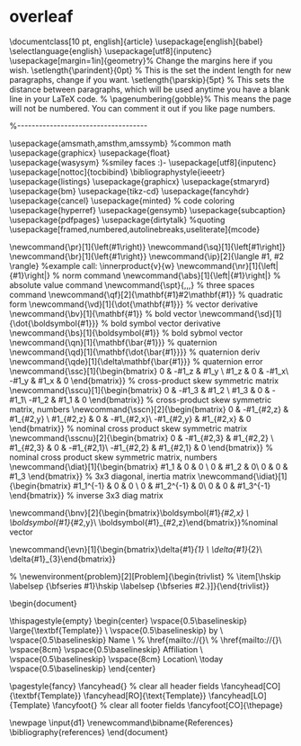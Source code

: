 # overleaf

\documentclass[10  pt, english]{article}
\usepackage[english]{babel}
\selectlanguage{english}
\usepackage[utf8]{inputenc}
\usepackage[margin=1in]{geometry}% Change the margins here if you wish.
\setlength{\parindent}{0pt} % This is the set the indent length for new paragraphs, change if you want.
\setlength{\parskip}{5pt} % This sets the distance between paragraphs, which will be used anytime you have a blank line in your LaTeX code.
% \pagenumbering{gobble}% This means the page will not be numbered. You can comment it out if you like page numbers.

%------------------------------------

\usepackage{amsmath,amsthm,amssymb} %common math  
\usepackage{graphicx}
\usepackage{float}  
\usepackage{wasysym} %smiley faces :)-
\usepackage[utf8]{inputenc}
\usepackage[nottoc]{tocbibind}
\bibliographystyle{ieeetr}
\usepackage{listings}
\usepackage{graphicx}
\usepackage{stmaryrd}
\usepackage{bm}
\usepackage{tikz-cd}
\usepackage{fancyhdr}
\usepackage{cancel}
\usepackage{minted} % code coloring
\usepackage{hyperref}
\usepackage{gensymb}
\usepackage{subcaption}
\usepackage{pdfpages}
\usepackage{dirtytalk} %quoting
\usepackage[framed,numbered,autolinebreaks,useliterate]{mcode}

\newcommand{\pr}[1]{\left(#1\right)}
\newcommand{\sq}[1]{\left[#1\right]}
\newcommand{\br}[1]{\left\{#1\right\}}
\newcommand{\ip}[2]{\langle #1, #2 \rangle} %example call:  \innerproduct{v}{w}
\newcommand{\nr}[1]{\left\|{#1}\right\|} % norm command
\newcommand{\abs}[1]{\left|{#1}\right|} % absolute value command
\newcommand{\spt}{\,\,\,} % three spaces command
\newcommand{\qf}[2]{\mathbf{#1}#2\mathbf{#1}} % quadratic form 
\newcommand{\vd}[1]{\dot{\mathbf{#1}}} % vector derivative
\newcommand{\bv}[1]{\mathbf{#1}} % bold vector
\newcommand{\sd}[1]{\dot{\boldsymbol{#1}}} % bold symbol vector derivative
\newcommand{\bs}[1]{\boldsymbol{#1}} % bold sybmol vector 
\newcommand{\qn}[1]{\mathbf{\bar{#1}}} % quaternion 
\newcommand{\qd}[1]{\mathbf{\dot{\bar{#1}}}} % quaternion deriv
\newcommand{\qde}[1]{\delta\mathbf{\bar{#1}}} % quaternion error
\newcommand{\ssc}[1]{\begin{bmatrix} 0 & -#1_z & #1_y \\ #1_z & 0 & -#1_x\\ -#1_y & #1_x & 0 \end{bmatrix}} % cross-product skew symmetric matrix 
\newcommand{\sscu}[1]{\begin{bmatrix} 0 & -#1_3 & #1_2 \\ #1_3 & 0 & -#1_1\\ -#1_2 & #1_1 & 0 \end{bmatrix}} % cross-product skew symmetric matrix, numbers
\newcommand{\sscn}[2]{\begin{bmatrix} 0 & -#1_{#2,z} & #1_{#2,y} \\ #1_{#2,z} & 0 & -#1_{#2,x}\\ -#1_{#2,y} & #1_{#2,x} & 0 \end{bmatrix}} % nominal cross product skew symmetric matrix 
\newcommand{\sscnu}[2]{\begin{bmatrix} 0 & -#1_{#2,3} & #1_{#2,2} \\ #1_{#2,3} & 0 & -#1_{#2,1}\\ -#1_{#2,2} & #1_{#2,1} & 0 \end{bmatrix}} % nominal cross product skew symmetric matrix, numbers
\newcommand{\diat}[1]{\begin{bmatrix} #1_1 & 0 & 0 \\ 0 & #1_2 & 0\\ 0 & 0 & #1_3 \end{bmatrix}} % 3x3 diagonal, inertia matrix
\newcommand{\idiat}[1]{\begin{bmatrix} #1_1^{-1} & 0 & 0 \\ 0 & #1_2^{-1} & 0\\ 0 & 0 & #1_3^{-1} \end{bmatrix}} % inverse 3x3 diag matrix 

\newcommand{\bnv}[2]{\begin{bmatrix}\boldsymbol{#1}_{#2,x} \\ \boldsymbol{#1}_{#2,y}\\ \boldsymbol{#1}_{#2,z}\end{bmatrix}}%nominal vector

\newcommand{\evn}[1]{\begin{bmatrix}\delta{#1}_{1} \\ \delta{#1}_{2}\\ \delta{#1}_{3}\end{bmatrix}}

% \newenvironment{problem}[2][Problem]{\begin{trivlist}
% \item[\hskip \labelsep {\bfseries #1}\hskip \labelsep {\bfseries #2.}]}{\end{trivlist}}

\begin{document}

\thispagestyle{empty}
\begin{center}
\vspace{0.5\baselineskip}
\large{\textbf{Template}} \\
\vspace{0.5\baselineskip}
by \\
\vspace{0.5\baselineskip}
Name \\
% \href{mailto://{}\\
% \href{mailto://{}\\
\vspace{8cm}
\vspace{0.5\baselineskip}
Affiliation  \\ 
\vspace{0.5\baselineskip}
\vspace{8cm}
Location\\
\today
\vspace{0.5\baselineskip}
\end{center}

\pagestyle{fancy}
\fancyhead{} % clear all header fields
\fancyhead[CO]{\textbf{Template}}
\fancyhead[RO]{\text{Template}}
\fancyhead[LO]{Template}
\fancyfoot{} % clear all footer fields
\fancyfoot[CO]{\thepage}

\newpage
\input{d1}
\renewcommand\bibname{References}
\bibliography{references}
\end{document}

